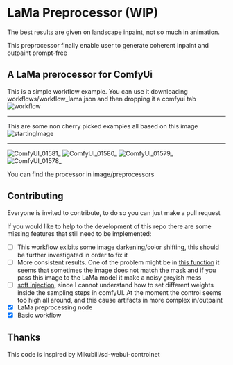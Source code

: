 # LaMa Preprocessor (WIP)
The best results are given on landscape inpaint, not so much in animation.

This preprocessor finally enable user to generate coherent inpaint and outpaint prompt-free
## A LaMa prerocessor for ComfyUi
This is a simple workflow example. You can use it downloading workflows/workflow_lama.json and then dropping it a comfyui tab
![workflow](https://github.com/mlinmg/ComfyUI-LaMA-Preprocessor/assets/121761685/73d422ae-a30c-43de-acf1-44bbfaa28530)

---

This are some non cherry picked examples all based on this image
![startingImage](https://github.com/mlinmg/ComfyUI-LaMA-Preprocessor/assets/121761685/6d6067fd-dfa9-414b-99c8-3151d0a15dc7)

---

![ComfyUI_01581_](https://github.com/mlinmg/ComfyUI-LaMA-Preprocessor/assets/121761685/58657498-e57a-49e5-910b-d7ee309ca26c)
![ComfyUI_01580_](https://github.com/mlinmg/ComfyUI-LaMA-Preprocessor/assets/121761685/1131312a-d77a-496d-960d-54450eb1dde0)
![ComfyUI_01579_](https://github.com/mlinmg/ComfyUI-LaMA-Preprocessor/assets/121761685/a2d2a1a9-d2a8-4533-9227-678b9dd7f313)
![ComfyUI_01578_](https://github.com/mlinmg/ComfyUI-LaMA-Preprocessor/assets/121761685/5da44552-d3ab-468c-bc11-a1e5e8181b75)


You can find the processor in image/preprocessors
## Contributing

Everyone is invited to contribute, to do so you can just make a pull request

If you would like to help to the development of this repo there are some missing features that still need to be implemented:
- [ ] This workflow exibits some image darkening/color shifting, this should be further investigated in order to fix it
- [ ] More consistent results. One of the problem might be in [this function](https://github.com/mlinmg/ComfyUI-LaMA-Preprocessor/blob/main/inpaint_Lama.py#L179) it seems that sometimes the image does not match the mask and if you pass this image to the LaMa model it make a noisy greyish mess
- [ ] [soft injection](https://github.com/Mikubill/sd-webui-controlnet/blob/7a4805c8ea3256a0eab3512280bd4f84ca0c8182/scripts/hook.py#L620), since I cannot understand how to set different weights inside the sampling steps in comfyUI. At the moment the control seems too high all around, and this cause artifacts in more complex in/outpaint
- [x] LaMa preprocessing node
- [x] Basic workflow

## Thanks

This code is inspired by Mikubill/sd-webui-controlnet

